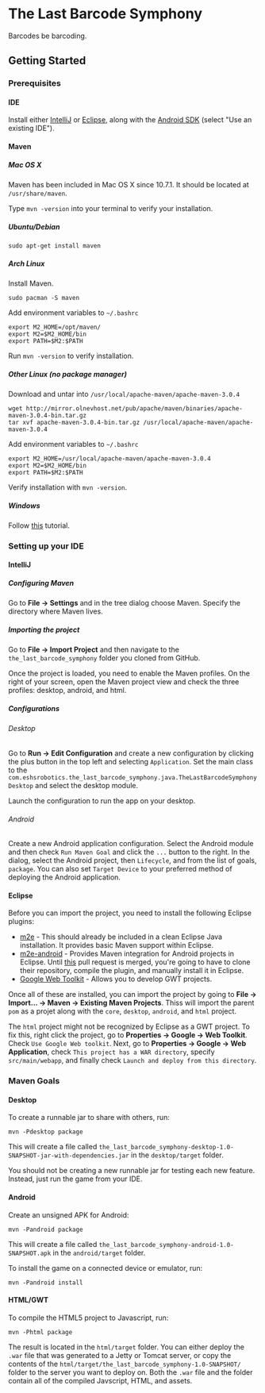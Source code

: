 The Last Barcode Symphony
=========================

Barcodes be barcoding.


Getting Started
---------------

### Prerequisites

#### IDE

Install either [IntelliJ](http://www.jetbrains.com/idea/) or [Eclipse](http://www.eclipse.org/), along with the [Android SDK](http://developer.android.com/sdk/index.html) (select "Use an existing IDE").


#### Maven

##### Mac OS X

Maven has been included in Mac OS X since 10.7.1. It should be located at `/usr/share/maven`.

Type `mvn -version` into your terminal to verify your installation.


##### Ubuntu/Debian

    sudo apt-get install maven


##### Arch Linux

Install Maven.

    sudo pacman -S maven

Add environment variables to `~/.bashrc`

    export M2_HOME=/opt/maven/
    export M2=$M2_HOME/bin
    export PATH=$M2:$PATH

Run `mvn -version` to verify installation.


##### Other Linux (no package manager)

Download and untar into `/usr/local/apache-maven/apache-maven-3.0.4`

    wget http://mirror.olnevhost.net/pub/apache/maven/binaries/apache-maven-3.0.4-bin.tar.gz
    tar xvf apache-maven-3.0.4-bin.tar.gz /usr/local/apache-maven/apache-maven-3.0.4

Add environment variables to `~/.bashrc`

    export M2_HOME=/usr/local/apache-maven/apache-maven-3.0.4
    export M2=$M2_HOME/bin
    export PATH=$M2:$PATH

Verify installation with `mvn -version`.

##### Windows

Follow [this](http://www.mkyong.com/maven/how-to-install-maven-in-windows/) tutorial.


### Setting up your IDE

#### IntelliJ

##### Configuring Maven

Go to **File → Settings** and in the tree dialog choose Maven. Specify the directory where Maven lives.


##### Importing the project

Go to **File → Import Project** and then navigate to the `the_last_barcode_symphony` folder you cloned from GitHub.

Once the project is loaded, you need to enable the Maven profiles. On the right of your screen, open the Maven project view and check the three profiles: desktop, android, and html.


##### Configurations

###### Desktop

Go to **Run → Edit Configuration** and create a new configuration by clicking the plus button in the top left and selecting `Application`. Set the main class to the `com.eshsrobotics.the_last_barcode_symphony.java.TheLastBarcodeSymphonyDesktop` and select the desktop module.

Launch the configuration to run the app on your desktop.


###### Android

Create a new Android application configuration. Select the Android module and then check `Run Maven Goal` and click the `...` button to the right. In the dialog, select the Android project, then `Lifecycle`, and from the list of goals, `package`. You can also set `Target Device` to your preferred method of deploying the Android application.


#### Eclipse

Before you can import the project, you need to install the following Eclipse plugins:

* [m2e](http://eclipse.org/m2e/) - This should already be included in a clean Eclipse Java installation. It provides basic Maven support within Eclipse.
* [m2e-android](http://rgladwell.github.com/m2e-android/) - Provides Maven integration for Android projects in Eclipse. Until [this](https://github.com/rgladwell/m2e-android/pull/124) pull request is merged, you're going to have to clone their repository, compile the plugin, and manually install it in Eclipse.
* [Google Web Toolkit](https://developers.google.com/web-toolkit/) - Allows you to develop GWT projects.

Once all of these are installed, you can import the project by going to **File → Import... → Maven → Existing Maven Projects**. Thiss will import the parent `pom` as a projet along with the `core`, `desktop`, `android`, and `html` project.

The `html` project might not be recognized by Eclipse as a GWT project. To fix this, right click the project, go to **Properties → Google → Web Toolkit**. Check `Use Google Web toolkit`. Next, go to **Properties → Google → Web Application**, check `This project has a WAR directory`, specify `src/main/webapp`, and finally check `Launch and deploy from this directory`.


### Maven Goals

#### Desktop

To create a runnable jar to share with others, run:

    mvn -Pdesktop package

This will create a file called `the_last_barcode_symphony-desktop-1.0-SNAPSHOT-jar-with-dependencies.jar` in the `desktop/target` folder.

You should not be creating a new runnable jar for testing each new feature. Instead, just run the game from your IDE.


#### Android

Create an unsigned APK for Android:

    mvn -Pandroid package

This will create a file called `the_last_barcode_symphony-android-1.0-SNAPSHOT.apk` in the `android/target` folder.

To install the game on a connected device or emulator, run:

    mvn -Pandroid install

#### HTML/GWT

To compile the HTML5 project to Javascript, run:

    mvn -Phtml package

The result is located in the `html/target` folder. You can either deploy the `.war` file that was generated to a Jetty or Tomcat server, or copy the contents of the `html/target/the_last_barcode_symphony-1.0-SNAPSHOT/` folder to the server you want to deploy on. Both the `.war` file and the folder contain all of the compiled Javscript, HTML, and assets.
